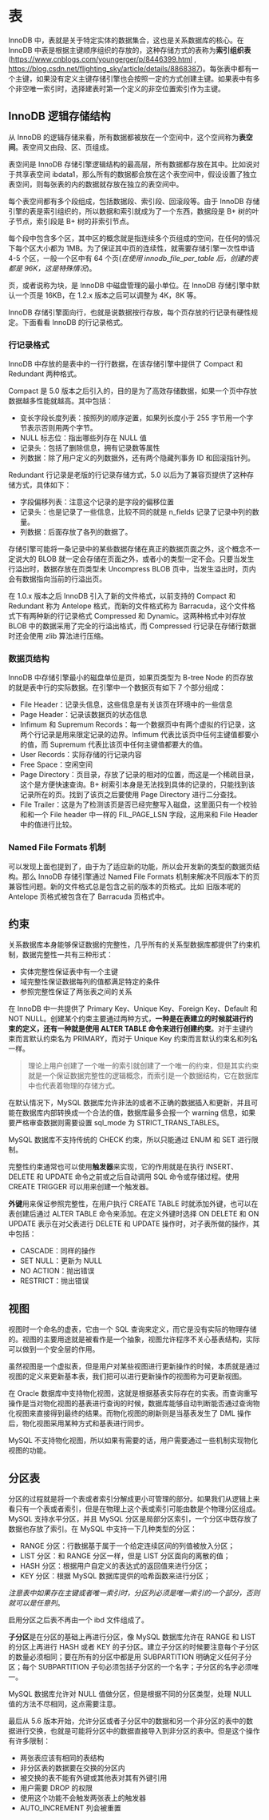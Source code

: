 # 表

InnoDB 中，表就是关于特定实体的数据集合，这也是关系数据库的核心。在 InnoDB 中表是根据主键顺序组织的存放的，这种存储方式的表称为**索引组织表**(https://www.cnblogs.com/youngerger/p/8446399.html , https://blog.csdn.net/flighting_sky/article/details/8868387)。每张表中都有一个主键，如果没有定义主键存储引擎也会按照一定的方式创建主键。如果表中有多个非空唯一索引时，选择建表时第一个定义的非空位置索引作为主键。

## InnoDB 逻辑存储结构

从 InnoDB 的逻辑存储来看，所有数据都被放在一个空间中，这个空间称为**表空间**。表空间又由段、区、页组成。

表空间是 InnoDB 存储引擎逻辑结构的最高层，所有数据都存放在其中。比如说对于共享表空间 ibdata1，那么所有的数据都会放在这个表空间中，假设设置了独立表空间，则每张表的内的数据就存放在独立的表空间中。

每个表空间都有多个段组成，包括数据段、索引段、回滚段等。由于 InnoDB 存储引擎的表是索引组织的，所以数据和索引就成为了一个东西，数据段是 B+ 树的叶子节点，索引段是 B+ 树的非索引节点。

每个段中包含多个区，其中区的概念就是指连续多个页组成的空间，在任何的情况下每个区大小都为 1MB。为了保证其中页的连续性，就需要存储引擎一次性申请 4-5 个区，一般一个区中有 64 个页(*在使用 innodb_file_per_table 后，创建的表都是 96K，这是特殊情况*)。

页，或者说称为块，是 InnoDB 中磁盘管理的最小单位。在 InnoDB 存储引擎中默认一个页是 16KB，在 1.2.x 版本之后可以调整为 4K，8K 等。

InnoDB 存储引擎面向行，也就是说数据按行存放，每个页存放的行记录有硬性规定。下面看看 InnoDB 的行记录格式。

### 行记录格式

InnoDB 中存放的是表中的一行行数据，在该存储引擎中提供了 Compact 和 Redundant 两种格式。

Compact 是 5.0 版本之后引入的，目的是为了高效存储数据，如果一个页中存放数据越多性能就越高。其中包括：

* 变长字段长度列表：按照列的顺序逆置，如果列长度小于 255 字节用一个字节表示否则用两个字节。
* NULL 标志位：指出哪些列存在 NULL 值
* 记录头：包括了删除信息，拥有记录数等属性
* 列数据：除了用户定义的列数据外，还有两个隐藏列事务 ID 和回滚指针列。

Redundant 行记录是老版的行记录存储方式，5.0 以后为了兼容页提供了这种存储方式，具体如下：

* 字段偏移列表：注意这个记录的是字段的偏移位置
* 记录头：也是记录了一些信息，比较不同的就是 n_fields 记录了记录中列的数量。
* 列数据：后面存放了各列的数据了。

存储引擎可能将一条记录中的某些数据存储在真正的数据页面之外，这个概念不一定说大的 BLOB 就一定会存储在页面之外，或者小的类型一定不会。只要当发生行溢出时，数据存放在页类型未 Uncompress BLOB 页中，当发生溢出时，页内会有数据指向当前的行溢出页。

在 1.0.x 版本之后 InnoDB 引入了新的文件格式，以前支持的 Compact 和 Redundant 称为 Antelope 格式，而新的文件格式称为 Barracuda，这个文件格式下有两种新的行记录格式 Compressed 和 Dynamic。这两种格式中对存放 BLOB 中的数据采用了完全的行溢出格式，而 Compressed 行记录在存储行数据时还会使用 zlib 算法进行压缩。

### 数据页结构

InnoDB 中存储引擎最小的磁盘单位是页，如果页类型为 B-tree Node 的页存放的就是表中行的实际数据。在引擎中一个数据页有如下 7 个部分组成：

* File Header：记录头信息，这些信息是有关该页在环境中的一些信息
* Page Header：记录该数据页的状态信息
* Infimum 和 Supremum Records：每一个数据页中有两个虚拟的行记录，这两个行记录是用来限定记录的边界。Infimum 代表比该页中任何主键值都要小的值，而 Supremum 代表比该页中任何主键值都要大的值。
* User Records：实际存储的行记录内容
* Free Space：空闲空间
* Page Directory：页目录，存放了记录的相对的位置，而这是一个稀疏目录，这个是方便快速查询。B+ 树索引本身是无法找到具体的记录的，只能找到该记录所在的页。找到了该页之后要使用 Page Directory 进行二分查找。
* File Trailer：这是为了检测该页是否已经完整写入磁盘，这里面只有一个校验和和一个 File header 中一样的 FIL_PAGE_LSN 字段，这用来和 File Header 中的值进行比较。

### Named File Formats 机制

可以发现上面也提到了，由于为了适应新的功能，所以会开发新的类型的数据页结构。那么 InnoDB 存储引擎通过 Named File Formats 机制来解决不同版本下的页兼容性问题。新的文件格式总是包含之前的版本的页格式。比如 旧版本呢的 Antelope 页格式被包含在了 Barracuda 页格式中。

## 约束

关系数据库本身能够保证数据的完整性，几乎所有的关系型数据库都提供了约束机制，数据完整性一共有三种形式：

* 实体完整性保证表中有一个主键
* 域完整性保证数据每列的值都满足特定的条件
* 参照完整性保证了两张表之间的关系

在 InnoDB 中一共提供了 Primary Key、Unique Key、Foreign Key、Default 和 NOT NULL。创建某个约束主要通过两种方式，**一种是在表建立的时候就进行约束的定义，还有一种就是使用 ALTER TABLE 命令来进行创建约束**。对于主键约束而言默认约束名为 PRIMARY，而对于 Unique Key 约束而言默认约束名和列名一样。

> 理论上用户创建了一个唯一的索引就创建了一个唯一的约束，但是其实约束就是一个保证数据完整性的逻辑概念，而索引是一个数据结构，它在数据库中也代表着物理的存储方式。

在默认情况下，MySQL 数据库允许非法的或者不正确的数据插入和更新，并且可能在数据库内部转换成一个合法的值，数据库最多会报一个 warning 信息，如果要严格审查数据则需要设置 sql_mode 为 STRICT_TRANS_TABLES。

MySQL 数据库不支持传统的 CHECK 约束，所以只能通过 ENUM 和 SET 进行限制。

完整性约束通常也可以使用**触发器**来实现，它的作用就是在执行 INSERT、DELETE 和 UPDATE 命令之前或之后自动调用 SQL 命令或存储过程。使用 CREATE TRIGGER 可以用来创建一个触发器。

**外键**用来保证参照完整性，在用户执行 CREATE TABLE 时就添加外键，也可以在表创建后通过 ALTER TABLE 命令来添加。在定义外键时选择 ON DELETE 和 ON UPDATE 表示在对父表进行 DELETE 和 UPDATE 操作时，对子表所做的操作，其中包括：

* CASCADE：同样的操作
* SET NULL：更新为 NULL
* NO ACTION：抛出错误
* RESTRICT：抛出错误

## 视图

视图时一个命名的虚表，它由一个 SQL 查询来定义，而它是没有实际的物理存储的。视图的主要用途就是被看作是一个抽象，视图允许程序不关心基表结构，实际可以做到一个安全层的作用。

虽然视图是一个虚拟表，但是用户对某些视图进行更新操作的时候，本质就是通过视图的定义来更新基本表，我们把可以进行更新操作的视图称为可更新视图。

在 Oracle 数据库中支持物化视图，这就是根据基表实际存在的实表。而查询重写操作是当对物化视图的基表进行查询的时候，数据库能够自动判断能否通过查询物化视图来直接得到最终的结果。而物化视图的刷新则是当基表发生了 DML 操作后，物化视图采用某种方式和基表进行同步。

MySQL 不支持物化视图，所以如果有需要的话，用户需要通过一些机制实现物化视图的功能。

## 分区表

分区的过程就是将一个表或者索引分解成更小可管理的部分。如果我们从逻辑上来看只有一个表或者索引，但是在物理上这个表或索引可能由数是个物理分区组成。MySQL 支持水平分区，并且 MySQL 分区是局部分区索引，一个分区中既存放了数据也存放了索引。在 MySQL 中支持一下几种类型的分区：

* RANGE 分区：行数据基于属于一个给定连续区间的列值被放入分区；
* LIST 分区：和 RANGE 分区一样，但是 LIST 分区面向的离散的值；
* HASH 分区：根据用户自定义的表达式的返回值来进行分区；
* KEY 分区：根据 MySQL 数据库提供的哈希函数来进行分区；

*注意表中如果存在主键或者唯一索引时，分区列必须是唯一索引的一个部分，否则就可以是任意列*。

启用分区之后表不再由一个 ibd 文件组成了。

**子分区**是在分区的基础上再进行分区，像 MySQL 数据库允许在 RANGE 和 LIST 的分区上再进行 HASH 或者 KEY 的子分区。建立子分区的时候要注意每个子分区的数量必须相同；要在所有的分区中都是用 SUBPARTITION 明确定义任何子分区；每个 SUBPARTITION 子句必须包括子分区的一个名字；子分区的名字必须唯一。

MySQL 数据库允许对 NULL 值做分区，但是根据不同的分区类型，处理 NULL 值的方法不尽相同，这点需要注意。

最后从 5.6 版本开始，允许分区或者子分区中的数据和另一个非分区的表中的数据进行交换，也就是可能将分区中的数据直接导入到非分区的表中。但是这个操作有许多限制：

* 两张表应该有相同的表结构
* 非分区表的数据要在交换的分区内
* 被交换的表不能有外键或其他表对其有外键引用
* 用户需要 DROP 的权限
* 使用这个功能不会触发两张表上的触发器
* AUTO_INCREMENT 列会被重置